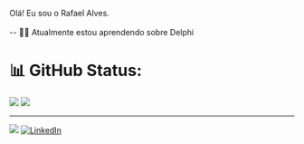 Olá! Eu sou o Rafael Alves.<br><br>
-- 👨‍💻 Atualmente estou aprendendo sobre Delphi 
 

# 📊 GitHub Status:
![](https://github-readme-streak-stats.herokuapp.com/?user=RafaelAlves-git&theme=vue-dark&hide_border=false)
![](https://github-readme-stats.vercel.app/api/top-langs/?username=RafaelAlves-git&theme=vue-dark&hide_border=false&include_all_commits=true&count_private=true&layout=compact)

---
[![](https://visitcount.itsvg.in/api?id=RafaelAlves-git&icon=0&color=0)](https://visitcount.itsvg.in)
[![LinkedIn](https://img.shields.io/badge/LinkedIn-%230077B5.svg?logo=linkedin&logoColor=white)](https://www.linkedin.com/in/rafael-alves-aa99a2200)
